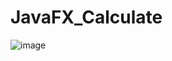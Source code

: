 # JavaFX_Calculate
![image](https://user-images.githubusercontent.com/115298517/214773469-022af098-3a6b-4bb6-8a2d-53275b0dc265.png)
